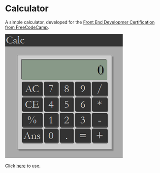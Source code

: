 
# Calculator

A simple calculator, developed for the [Front End Developmer Certification from FreeCodeCamp](https://www.freecodecamp.com/bburns).

<img src="screenshots/Calculator.png" />

Click [here](https://bburns.github.io/Calculator) to use.




